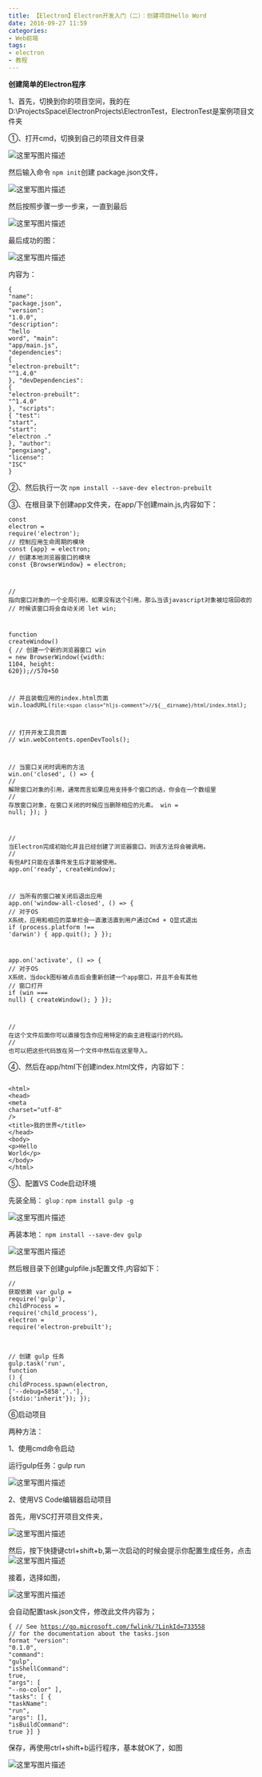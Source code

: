 ```yaml
---
title: 【Electron】Electron开发入门（二）：创建项目Hello Word
date: 2016-09-27 11:59
categories:
- Web前端
tags:
- electron
- 教程
---
```

<!-- more -->
<div class="markdown_views">


**创建简单的Electron程序**   

1、首先，切换到你的项目空间，我的在 D:\ProjectsSpace\ElectronProjects\ElectronTest，ElectronTest是案例项目文件夹   

①、打开cmd，切换到自己的项目文件目录   

![这里写图片描述](http://img.blog.csdn.net/20160918163454864)   

然后输入命令  `npm init`创建 package.json文件，   

![这里写图片描述](http://img.blog.csdn.net/20160918164210329)   

然后按照步骤一步一步来，一直到最后   

![这里写图片描述](http://img.blog.csdn.net/20160918164707364)   

最后成功的图：   

![这里写图片描述](http://img.blog.csdn.net/20160927160750854)   

内容为：

<code class=" hljs json">{
  "<span class="hljs-attribute">name</span>": <span class="hljs-value"><span class="hljs-string">"package.json"</span></span>,
  "<span class="hljs-attribute">version</span>": <span class="hljs-value"><span class="hljs-string">"1.0.0"</span></span>,
  "<span class="hljs-attribute">description</span>": <span class="hljs-value"><span class="hljs-string">"hello word"</span></span>,
  "<span class="hljs-attribute">main</span>": <span class="hljs-value"><span class="hljs-string">"app/main.js"</span></span>,
  "<span class="hljs-attribute">dependencies</span>": <span class="hljs-value">{
    "<span class="hljs-attribute">electron-prebuilt</span>": <span class="hljs-value"><span class="hljs-string">"^1.4.0"</span>
  </span>}</span>,
  "<span class="hljs-attribute">devDependencies</span>": <span class="hljs-value">{
    "<span class="hljs-attribute">electron-prebuilt</span>": <span class="hljs-value"><span class="hljs-string">"^1.4.0"</span>
  </span>}</span>,
  "<span class="hljs-attribute">scripts</span>": <span class="hljs-value">{
    "<span class="hljs-attribute">test</span>": <span class="hljs-value"><span class="hljs-string">"start"</span></span>,
    "<span class="hljs-attribute">start</span>": <span class="hljs-value"><span class="hljs-string">"electron ."</span>
  </span>}</span>,
  "<span class="hljs-attribute">author</span>": <span class="hljs-value"><span class="hljs-string">"pengxiang"</span></span>,
  "<span class="hljs-attribute">license</span>": <span class="hljs-value"><span class="hljs-string">"ISC"</span>
</span>}</code>

②、然后执行一次 `npm install --save-dev electron-prebuilt`

③、在根目录下创建app文件夹，在app/下创建main.js,内容如下：

<code class=" hljs php"><span class="hljs-keyword">const</span> electron = <span class="hljs-keyword">require</span>(<span class="hljs-string">'electron'</span>);
<span class="hljs-comment">// 控制应用生命周期的模块</span>
<span class="hljs-keyword">const</span> {app} = electron;
<span class="hljs-comment">// 创建本地浏览器窗口的模块</span>
<span class="hljs-keyword">const</span> {BrowserWindow} = electron;

<span class="hljs-comment">// 指向窗口对象的一个全局引用，如果没有这个引用，那么当该javascript对象被垃圾回收的</span>
<span class="hljs-comment">// 时候该窗口将会自动关闭</span>
let win;

<span class="hljs-function"><span class="hljs-keyword">function</span> <span class="hljs-title">createWindow</span><span class="hljs-params">()</span> {</span>
  <span class="hljs-comment">// 创建一个新的浏览器窗口</span>
  win = <span class="hljs-keyword">new</span> BrowserWindow({width: <span class="hljs-number">1104</span>, height: <span class="hljs-number">620</span>});<span class="hljs-comment">//570+50</span>

  <span class="hljs-comment">// 并且装载应用的index.html页面</span>
  win.loadURL(`file:<span class="hljs-comment">//${__dirname}/html/index.html`);</span>

  <span class="hljs-comment">// 打开开发工具页面</span>
<span class="hljs-comment">//   win.webContents.openDevTools();</span>

  <span class="hljs-comment">// 当窗口关闭时调用的方法</span>
  win.on(<span class="hljs-string">'closed'</span>, () => {
    <span class="hljs-comment">// 解除窗口对象的引用，通常而言如果应用支持多个窗口的话，你会在一个数组里</span>
    <span class="hljs-comment">// 存放窗口对象，在窗口关闭的时候应当删除相应的元素。</span>
    win = <span class="hljs-keyword">null</span>;
  });
}

<span class="hljs-comment">// 当Electron完成初始化并且已经创建了浏览器窗口，则该方法将会被调用。</span>
<span class="hljs-comment">// 有些API只能在该事件发生后才能被使用。</span>
app.on(<span class="hljs-string">'ready'</span>, createWindow);

<span class="hljs-comment">// 当所有的窗口被关闭后退出应用</span>
app.on(<span class="hljs-string">'window-all-closed'</span>, () => {
  <span class="hljs-comment">// 对于OS X系统，应用和相应的菜单栏会一直激活直到用户通过Cmd + Q显式退出</span>
  <span class="hljs-keyword">if</span> (process.platform !== <span class="hljs-string">'darwin'</span>) {
    app.quit();
  }
});

app.on(<span class="hljs-string">'activate'</span>, () => {
  <span class="hljs-comment">// 对于OS X系统，当dock图标被点击后会重新创建一个app窗口，并且不会有其他</span>
  <span class="hljs-comment">// 窗口打开</span>
  <span class="hljs-keyword">if</span> (win === <span class="hljs-keyword">null</span>) {
    createWindow();
  }
});

<span class="hljs-comment">// 在这个文件后面你可以直接包含你应用特定的由主进程运行的代码。</span>
<span class="hljs-comment">// 也可以把这些代码放在另一个文件中然后在这里导入。</span></code>

④、然后在app/html下创建index.html文件，内容如下：

<code class=" hljs xml"><span class="hljs-doctype"><!doctype html></span>
<span class="hljs-tag"><<span class="hljs-title">html</span>></span>
<span class="hljs-tag"><<span class="hljs-title">head</span>></span>
    <span class="hljs-tag"><<span class="hljs-title">meta</span> <span class="hljs-attribute">charset</span>=<span class="hljs-value">"utf-8"</span> /></span> 
    <span class="hljs-tag"><<span class="hljs-title">title</span>></span>我的世界<span class="hljs-tag"></<span class="hljs-title">title</span>></span>
<span class="hljs-tag"></<span class="hljs-title">head</span>></span>
<span class="hljs-tag"><<span class="hljs-title">body</span>></span>
    <span class="hljs-tag"><<span class="hljs-title">p</span>></span>Hello World<span class="hljs-tag"></<span class="hljs-title">p</span>></span>
<span class="hljs-tag"></<span class="hljs-title">body</span>></span>
<span class="hljs-tag"></<span class="hljs-title">html</span>></span></code>

⑤、配置VS Code启动环境   

先装全局： `glup：npm install gulp -g`   

![这里写图片描述](http://img.blog.csdn.net/20160927154611356)

再装本地： `npm install --save-dev gulp`   

![这里写图片描述](http://img.blog.csdn.net/20160927154625075)

然后根目录下创建gulpfile.js配置文件,内容如下：

<code class=" hljs javascript"><span class="hljs-comment">// 获取依赖</span>
<span class="hljs-keyword">var</span> gulp = <span class="hljs-built_in">require</span>(<span class="hljs-string">'gulp'</span>),
    childProcess = <span class="hljs-built_in">require</span>(<span class="hljs-string">'child_process'</span>),
    electron = <span class="hljs-built_in">require</span>(<span class="hljs-string">'electron-prebuilt'</span>);

<span class="hljs-comment">// 创建 gulp 任务</span>
gulp.task(<span class="hljs-string">'run'</span>, <span class="hljs-function"><span class="hljs-keyword">function</span> <span class="hljs-params">()</span> {</span>
    childProcess.spawn(electron, [<span class="hljs-string">'--debug=5858'</span>,<span class="hljs-string">'.'</span>], {stdio:<span class="hljs-string">'inherit'</span>});
});</code>

⑥启动项目   

两种方法：   

1、使用cmd命令启动   

运行gulp任务：gulp run   

![这里写图片描述](http://img.blog.csdn.net/20160927155313031)

2、使用VS Code编辑器启动项目   

首先，用VSC打开项目文件夹，   

![这里写图片描述](http://img.blog.csdn.net/20160927155457157)   

然后，按下快捷键ctrl+shift+b,第一次启动的时候会提示你配置生成任务，点击![这里写图片描述](http://img.blog.csdn.net/20160927155826330)   

接着，选择如图，   

![这里写图片描述](http://img.blog.csdn.net/20160927155913872)   

会自动配置task.json文件，修改此文件内容为；

<code class=" hljs cs">{
    <span class="hljs-comment">// See https://go.microsoft.com/fwlink/?LinkId=733558</span>
    <span class="hljs-comment">// for the documentation about the tasks.json format</span>
    <span class="hljs-string">"version"</span>: <span class="hljs-string">"0.1.0"</span>,
    <span class="hljs-string">"command"</span>: <span class="hljs-string">"gulp"</span>,
    <span class="hljs-string">"isShellCommand"</span>: <span class="hljs-keyword">true</span>,
    <span class="hljs-string">"args"</span>: [
        <span class="hljs-string">"--no-color"</span>
    ],
    <span class="hljs-string">"tasks"</span>: [ { 
      <span class="hljs-string">"taskName"</span>: <span class="hljs-string">"run"</span>, 
      <span class="hljs-string">"args"</span>: [], 
      <span class="hljs-string">"isBuildCommand"</span>: <span class="hljs-keyword">true</span> 
    }]
}</code>

保存，再使用ctrl+shift+b运行程序，基本就OK了，如图   

![这里写图片描述](http://img.blog.csdn.net/20160927161137305)

</div>